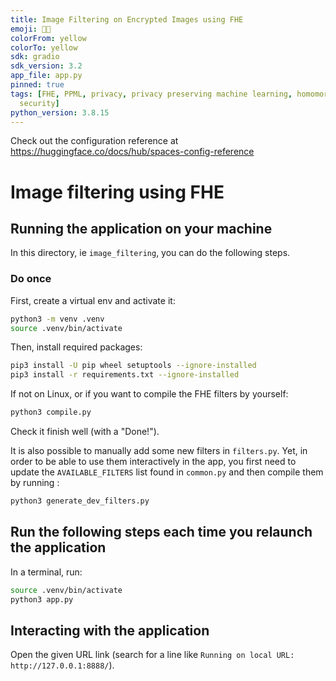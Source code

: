 ```yaml
---
title: Image Filtering on Encrypted Images using FHE
emoji: 🥷💬
colorFrom: yellow
colorTo: yellow
sdk: gradio
sdk_version: 3.2
app_file: app.py
pinned: true
tags: [FHE, PPML, privacy, privacy preserving machine learning, homomorphic encryption,
  security]
python_version: 3.8.15
---
```


Check out the configuration reference at https://huggingface.co/docs/hub/spaces-config-reference

# Image filtering using FHE

## Running the application on your machine

In this directory, ie `image_filtering`, you can do the following steps.

### Do once

First, create a virtual env and activate it:

<!--pytest-codeblocks:skip-->

```bash
python3 -m venv .venv
source .venv/bin/activate
```

Then, install required packages:

<!--pytest-codeblocks:skip-->

```bash
pip3 install -U pip wheel setuptools --ignore-installed
pip3 install -r requirements.txt --ignore-installed
```

If not on Linux, or if you want to compile the FHE filters by yourself:

<!--pytest-codeblocks:skip-->

```bash
python3 compile.py
```

Check it finish well (with a "Done!").

It is also possible to manually add some new filters in `filters.py`. Yet, in order to be able to use
them interactively in the app, you first need to update the `AVAILABLE_FILTERS` list found in `common.py`
and then compile them by running :

<!--pytest-codeblocks:skip-->

```bash
python3 generate_dev_filters.py
```

## Run the following steps each time you relaunch the application

In a terminal, run:

<!--pytest-codeblocks:skip-->

```bash
source .venv/bin/activate
python3 app.py
```

## Interacting with the application

Open the given URL link (search for a line like `Running on local URL:  http://127.0.0.1:8888/`).
